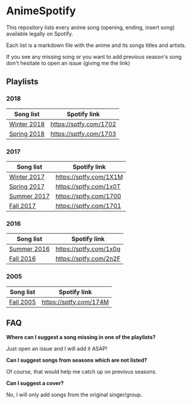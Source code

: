 # AnimeSpotify

This repository lists every anime song (opening, ending, insert song) available legally on Spotify. 

Each list is a markdown file with the anime and its songs titles and artists.

If you see any missing song or you want to add previous season's song don't hesitate to open an issue (giving me the link)

## Playlists

### 2018
| Song list  | Spotify link |
| ---------- | ------------ |
| [Winter 2018](2018/01-winter-2018.md) | https://sptfy.com/1702 |
| [Spring 2018](2018/02-spring-2018.md) | https://sptfy.com/1703 |

### 2017
| Song list  | Spotify link |
| ---------- | ------------ |
| [Winter 2017](2017/01-winter-2017.md) | https://sptfy.com/1X1M | 
| [Spring 2017](2017/02-spring-2017.md) | https://sptfy.com/1x0T | 
| [Summer 2017](2017/03-summer-2017.md) | https://sptfy.com/1700 | 
| [Fall 2017](2017/04-fall-2017.md) | https://sptfy.com/1701 | 

### 2016

| Song list  | Spotify link |
| ---------- | ------------ |
| [Summer 2016](2016/03-summer-2016.md)  | https://sptfy.com/1x0q |
| [Fall 2016](2016/04-fall-2016.md) | https://sptfy.com/2n2F |

### 2005

| Song list  | Spotify link |
| ---------- | ------------ |
| [Fall 2005](2015/04-fall-2005.md)  | https://sptfy.com/174M |


## FAQ 

**Where can I suggest a song missing in one of the playlists?**

Just open an issue and I will add it ASAP!

**Can I suggest songs from seasons which are not listed?**

Of course, that would help me catch up on previous seasons.

**Can I suggest a cover?**

No, I will only add songs from the original singer/group.